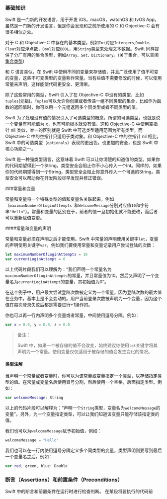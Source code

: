 ### 基础知识

Swift 是一门新的开发语言，用于开发 iOS，macOS，watchOS 和 tvOS App。虽然是一门新的开发语言，但是你会发现和之前所使用的 C 和 Objective-C 会有很多相似之处。

对于 C 和 Objective-C 中存在的基本类型，例如`Int`对应`Intergers`,`Double、Float`对应浮点数，`Bool`对应`BOOL`，用`String`类型来处理文本数据。Swift 同样提供了分厂有用的集合类型，例如`Array、Set、Dictionary`。(关于集合，可以查阅[集合类型](https://www.baidu.com))

和 C 语言类似，在 Swift 中使用不同的变量来存储值，并且广泛使用了值不可变的变量，这些不可变类型的变量称作常量。当有些值不需要修改的时候，可以使用常量来声明，这样能使代码更安全、更清晰。

除了这些常用的类型，Swift 引入了在 Objective-C 中没有的类型，比如`tuples`(元祖)。`Tuples`可以允许你创建或者传递一组不同类型的集合，比如作为函数的返回值时，你可以用一个元组返回多个同类型或者不同类型的值。

Swift 为了处理没有值的情况引入了可选类型的概念，所谓的可选类型，也就是说一个变量有可能值为 x，也有可能根本就没有值。这和 Objective-C 中使用空指针 nil 类似，唯一的区别就是 Swift 中可选类型适用范围为所有类型，而 Objective-C 中的空指针只适用于类对象。和 Objective-C 中的空指针 nil 相比，Swift 中的可选类型（`optionals`）表现的更出色，也更加的安全，也是 Swift 中核心功能之一。

Swift 是一种强类型语言，这意味着 Swift 可以让你清楚的知道值的类型。如果你的代码期望得到一个String，类型安全会阻止你不小心传入一个Int。同样的，如果你的代码期望得到一个String，类型安全会阻止你意外传入一个可选的String。类型安全可以帮助你在开发阶段尽早发现并修正错误。

###常量和变量

常量和变量将一个特殊类型的值和变量名关联起来，例如（`maximumNumberOfLoginAttempts `和`WelcomeMessage`分别对应值`10`和字符串`"Hello"`）。常量和变量的区别在于，前者的值一旦初始化就不能更改，而后者可以重新赋值变更。

####常量和变量的声明

常量和变量必须在声明之后才能使用。Swift 中常量的声明使用关键字`let`，变量的声明使用关键字`var`，例如我们要使用常量和变量记录用户尝试登陆的次数：

```swift
let maximumNumberOfLoginAttempts = 10
var currentLoginAttempt = 0
```

以上代码片段我们可以理解为：“我们声明一个常量名为`maximumNumberOfLoginAttempts`的常量，并且常量值为10。然后又声明了一个变量名为`currentLoginAttempt`的变量，其初始值为0”。

在这个例子中，用户最大尝试登陆次数被定义为一个常量，因为登陆次数的最大值在业务中，基本上是不会变动的。用户当前登录次数被声明为一个变量，因为这个值在每次登录失败后都是需要进行+1操作的。

你也可以再一行内声明多个变量或者常量，中间使用逗号分隔。例如：

```swift
var x = 0.0, y = 0.0, z = 0.0
```

>备注：
>
>Swift 中，如果一个被存储的值不会改变，始终建议你使用`let`关键字将其声明为一个常量。使用变量仅仅适用于被存储的值会发生变化的情况。

#### 类型注解

当声明一个常量或者变量时，你可以为该常量或变量指定一个类型，以存储指定类型的值。在常量或变量名后使用冒号分割，然后使用一个空格，后面指定类型。例如：

```swift
var welcomeMessage: String
```

以上的代码片段可以解释为：“声明一个`String`类型，变量名为`welcomeMessage`的变量”。另外，为一个变量指定类型，可以让我们知道该变量只能存储该指定类的值。

我们也可以为`welcomeMessage`赋予初始值，例如：

```Swift
welcomeMessage = "Hello"
```

我们也可以在一行内使用逗号分隔定义多个同类型的变量，类型声明则要写到最后一个变量名之后。例如：

```swift
var red, green, blue: Double
```



### 断言（Assertions）和前置条件（Preconditions）

 Swift 中的断言和前置条件在运行时进行检查判断。 在某段将要执行的代码前